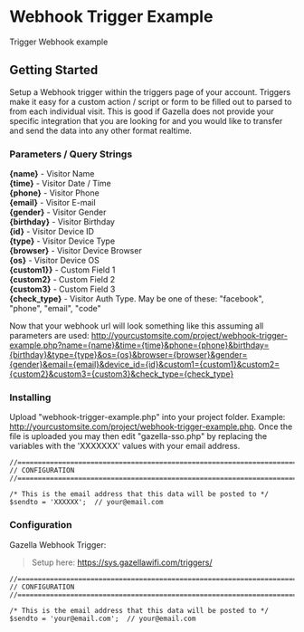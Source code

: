 # Webhook Trigger Example

Trigger Webhook example

## Getting Started

Setup a Webhook trigger within the triggers page of your account. Triggers make it easy for a custom action / script or form to be filled out to parsed to from each individual visit. 
This is good if Gazella does not provide your specific integration that you are looking for and you would like to transfer and send the data into any other format realtime. 


### Parameters / Query Strings

**{name}** - Visitor Name<br />
**{time}** - Visitor Date / Time<br />
**{phone}** - Visitor Phone<br />
**{email}** - Visitor E-mail<br />
**{gender}** - Visitor Gender<br />
**{birthday}** - Visitor Birthday<br />
**{id}** - Visitor Device ID<br />
**{type}** - Visitor Device Type<br />
**{browser}** - Visitor Device Browser<br />
**{os}** - Visitor Device OS<br />
**{custom1}}** - Custom Field 1<br />
**{custom2}** - Custom Field 2<br />
**{custom3}** - Custom Field 3<br />
**{check_type}** - Visitor Auth Type. May be one of these: "facebook", "phone", "email", "code"<br />


Now that your webhook url will look something like this assuming all parameters are used: 
http://yourcustomsite.com/project/webhook-trigger-example.php?name={name}&time={time}&phone={phone}&birthday={birthday}&type={type}&os={os}&browser={browser}&gender={gender}&email={email}&device_id={id}&custom1={custom1}&custom2={custom2}&custom3={custom3}&check_type={check_type} 




### Installing

Upload "webhook-trigger-example.php" into your project folder. Example: http://yourcustomsite.com/project/webhook-trigger-example.php.
Once the file is uploaded you may then edit "gazella-sso.php" by replacing the variables with the 'XXXXXXX' values with your email address.

```
//======================================================================//
// CONFIGURATION
//======================================================================//  

/* This is the email address that this data will be posted to */
$sendto = 'XXXXXX';  // your@email.com

```

### Configuration

Gazella Webhook Trigger:
> Setup here: https://sys.gazellawifi.com/triggers/


```
//======================================================================//
// CONFIGURATION
//======================================================================//  

/* This is the email address that this data will be posted to */
$sendto = 'your@email.com';  // your@email.com

```